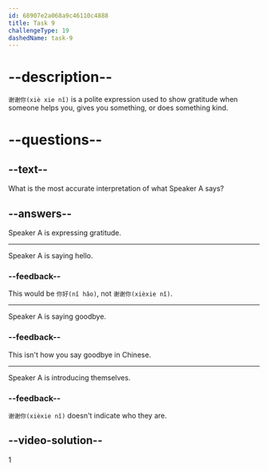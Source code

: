 ```yaml
---
id: 68907e2a068a9c46110c4888
title: Task 9
challengeType: 19
dashedName: task-9
---
```


<!-- (Audio) A：谢谢你 -->

# --description--

`谢谢你(xiè xie nǐ)` is a polite expression used to show gratitude when someone helps you, gives you something, or does something kind.

# --questions--

## --text--

What is the most accurate interpretation of what Speaker A says?

## --answers--

Speaker A is expressing gratitude.

---

Speaker A is saying hello.

### --feedback--

This would be `你好(nǐ hǎo)`, not `谢谢你(xièxie nǐ)`.

---

Speaker A is saying goodbye.

### --feedback--

This isn't how you say goodbye in Chinese.

---

Speaker A is introducing themselves.

### --feedback--

`谢谢你(xièxie nǐ)` doesn't indicate who they are.

## --video-solution--

1
